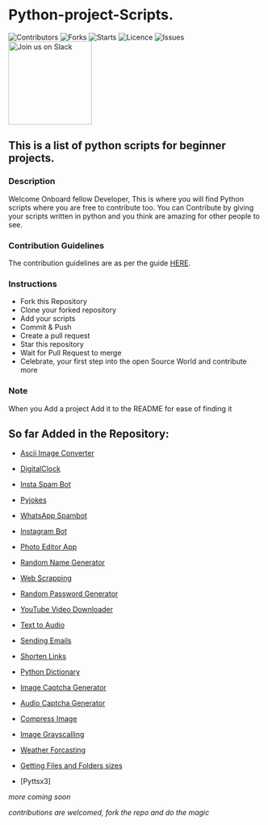 # Python-project-Scripts. 

![Contributors](https://img.shields.io/github/contributors/larymak/Python-project-Scripts?style=plastic)
![Forks](https://img.shields.io/github/forks/larymak/Python-project-Scripts)
![Starts](https://img.shields.io/github/stars/larymak/Python-project-Scripts)
![Licence](https://img.shields.io/github/license/larymak/Python-project-Scripts)
![Issues](https://img.shields.io/github/issues/larymak/Python-project-Scripts)
<a href="https://join.slack.com/t/ngc-goz8665/shared_invite/zt-r01kumfq-dQUT3c95BxEP_fnk4yJFfQ">
  <img alt="Join us on Slack" src="https://raw.githubusercontent.com/netlify/netlify-cms/master/website/static/img/slack.png" width="165"/>
</a>

## This is a list of python scripts for beginner projects.

### Description  
Welcome Onboard fellow Developer, This is where you will find Python scripts where you are free to contribute too.
You can Contribute by giving your scripts written in python and you think are amazing for other people to see.

### Contribution Guidelines
The contribution guidelines are as per the guide [HERE](https://github.com/larymak/Python-project-Scripts/blob/main/CONTRIBUTING.md).

### Instructions

- Fork this Repository
- Clone your forked repository
- Add your scripts
- Commit & Push
- Create a pull request
- Star this repository
- Wait for Pull Request to merge
- Celebrate, your first step into the open Source World and contribute more

### Note
When you Add a project Add it to the README for ease of finding it

## So far Added in the Repository:

* [Ascii Image Converter](https://github.com/larymak/Python-project-Scripts/tree/master/image-ascii) 

* [DigitalClock](https://github.com/larymak/Python-project-Scripts/tree/main/DigitalClock) 

* [Insta Spam Bot](https://github.com/larymak/Python-project-Scripts/tree/main/InstaSpamBot)

* [Pyjokes](https://github.com/larymak/Python-project-Scripts/tree/master/pyjokes)

* [WhatsApp Spambot](https://github.com/larymak/Python-project-Scripts/tree/master/whatsapp-spam)

* [Instagram Bot](https://github.com/larymak/Python-project-Scripts/tree/main/InstagramBot)

* [Photo Editor App](https://github.com/larymak/Python-project-Scripts/tree/master/photo%20editor)

* [Random Name Generator](https://github.com/larymak/Python-project-Scripts/tree/main/RandomNameGen)

* [Web Scrapping](https://github.com/larymak/Python-project-Scripts/tree/main/WebScraping)

* [Random Password Generator](https://github.com/larymak/Python-project-Scripts/tree/main/RandomPassword)

* [YouTube Video Downloader](https://github.com/larymak/Python-project-Scripts/tree/main/YoutubeDownloader)
  
* [Text to Audio](https://github.com/larymak/Python-project-Scripts/tree/main/texttoaudio)

* [Sending Emails](https://github.com/larymak/Python-project-Scripts/tree/main/Sending-Emails)

* [Shorten Links](https://github.com/larymak/Python-project-Scripts/tree/main/ShortenLinks)

* [Python Dictionary](https://github.com/larymak/Python-project-Scripts/tree/main/PYDICTIONARY)

* [Image Captcha Generator](https://github.com/larymak/Python-project-Scripts/tree/main/Image%20Captcha%20Generator)

* [Audio Captcha Generator](https://github.com/larymak/Python-project-Scripts/tree/main/Audio%20Captcha%20Generator)

* [Compress Image](https://github.com/larymak/Python-project-Scripts/tree/main/Compress%20Image)

* [Image Grayscalling](https://github.com/larymak/Python-project-Scripts/tree/main/Image%20Grayscalling)

* [Weather Forcasting](https://github.com/larymak/Python-project-Scripts/tree/main/Weather%20Forcasting)

* [Getting Files and Folders sizes](https://github.com/Saeedahmadi7714/Python-project-Scripts/tree/main/Gettin%20File%20and%20Folder%20sizes)

* [Pyttsx3]

_more coming soon_  

_contributions are welcomed, fork the repo and do the magic_
